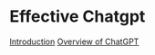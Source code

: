 # Effective Chatgpt

[Introduction](../blob/main/introduction.md)
[Overview of ChatGPT](../blob/main/overview.md)

